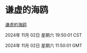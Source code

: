 # 谦虚的海鸥
[谦虚的海鸥](http://219.139.197.74:56308/qxdho/course/base/hotlink/index.php)

2024年 11月 02日 星期六 19:50:01 CST

2024年 11月 02日 星期六 11:50:01 GMT
